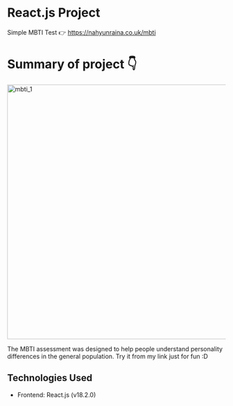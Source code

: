 # React.js Project
Simple MBTI Test
👉 https://nahyunraina.co.uk/mbti

# Summary of project  👇 
<img width="588" alt="mbti_1" src="https://github.com/skgus5598/simple_mbti/assets/78111263/fb3b6a4c-b277-4f20-a3da-f48b1e673d50">


The MBTI assessment was designed to help people understand personality differences in the general population.
Try it from my link just for fun :D



## Technologies Used
- Frontend: React.js (v18.2.0)



